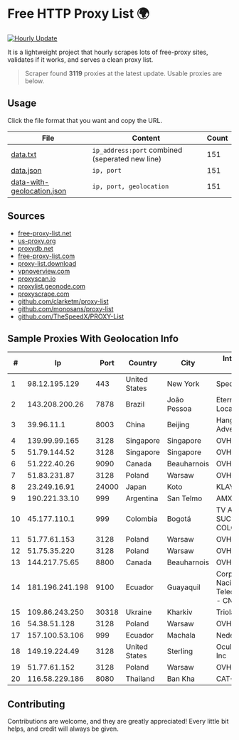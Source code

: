 
# Free HTTP Proxy List 🌍

[![Hourly Update](https://github.com/mertguvencli/http-proxy-list/actions/workflows/main.yml/badge.svg?branch=main)](https://github.com/mertguvencli/http-proxy-list/actions/workflows/main.yml)

It is a lightweight project that hourly scrapes lots of free-proxy sites, validates if it works, and serves a clean proxy list.

> Scraper found **3119** proxies at the latest update. Usable proxies are below.

## Usage

Click the file format that you want and copy the URL.


|File|Content|Count|
|----|-------|-----|
|[data.txt](https://raw.githubusercontent.com/mertguvencli/http-proxy-list/main/proxy-list/data.txt)|`ip_address:port` combined (seperated new line)|151|
|[data.json](https://raw.githubusercontent.com/mertguvencli/http-proxy-list/main/proxy-list/data.json)|`ip, port`|151|
|[data-with-geolocation.json](https://raw.githubusercontent.com/mertguvencli/http-proxy-list/main/proxy-list/data-with-geolocation.json)|`ip, port, geolocation`|151|

## Sources

* [free-proxy-list.net](https://free-proxy-list.net)
* [us-proxy.org](https://www.us-proxy.org)
* [proxydb.net](http://proxydb.net)
* [free-proxy-list.com](https://free-proxy-list.com/?page=&port=&type%5B%5D=http&type%5B%5D=https&up_time=0&search=Search)
* [proxy-list.download](https://www.proxy-list.download/HTTP)
* [vpnoverview.com](https://vpnoverview.com/privacy/anonymous-browsing/free-proxy-servers)
* [proxyscan.io](https://www.proxyscan.io)
* [proxylist.geonode.com](https://proxylist.geonode.com/api/proxy-list?limit=300&page=1&sort_by=lastChecked&sort_type=desc&protocols=http,https)
* [proxyscrape.com](https://api.proxyscrape.com/v2/?request=displayproxies&protocol=http&timeout=10000&country=all&ssl=all&anonymity=all)
* [github.com/clarketm/proxy-list](https://raw.githubusercontent.com/clarketm/proxy-list/master/proxy-list-raw.txt)
* [github.com/monosans/proxy-list](https://raw.githubusercontent.com/monosans/proxy-list/main/proxies/http.txt)
* [github.com/TheSpeedX/PROXY-List](https://raw.githubusercontent.com/TheSpeedX/PROXY-List/master/http.txt)


## Sample Proxies With Geolocation Info

|#|Ip|Port|Country|City|Internet Service Provider|
|-|--|----|-------|----|-------------------------|
|1|98.12.195.129|443|United States|New York|Spectrum|
|2|143.208.200.26|7878|Brazil|João Pessoa|Eternal VÔdeo Locadora Ltda|
|3|39.96.11.1|8003|China|Beijing|Hangzhou Alibaba Advertising Co|
|4|139.99.99.165|3128|Singapore|Singapore|OVH SAS|
|5|51.79.144.52|3128|Singapore|Singapore|OVH SAS|
|6|51.222.40.26|9090|Canada|Beauharnois|OVH SAS|
|7|51.83.231.87|3128|Poland|Warsaw|OVH SAS|
|8|23.249.16.91|24000|Japan|Koto|KLAYER|
|9|190.221.33.10|999|Argentina|San Telmo|AMX Argentina S.A.|
|10|45.177.110.1|999|Colombia|Bogotá|TV AZTECA SUCURSAL COLOMBIA|
|11|51.77.61.153|3128|Poland|Warsaw|OVH SAS|
|12|51.75.35.220|3128|Poland|Warsaw|OVH SAS|
|13|144.217.75.65|8800|Canada|Beauharnois|OVH SAS|
|14|181.196.241.198|9100|Ecuador|Guayaquil|Corporacion Nacional De Telecomunicaciones - CNT EP|
|15|109.86.243.250|30318|Ukraine|Kharkiv|Triolan|
|16|54.38.51.128|3128|Poland|Warsaw|OVH SAS|
|17|157.100.53.106|999|Ecuador|Machala|Nedetel S.A.|
|18|149.19.224.49|3128|United States|Sterling|Oculus Networks Inc|
|19|51.77.61.152|3128|Poland|Warsaw|OVH SAS|
|20|116.58.229.186|8080|Thailand|Ban Kha|CAT-BB|



## Contributing

Contributions are welcome, and they are greatly appreciated! Every
little bit helps, and credit will always be given.

